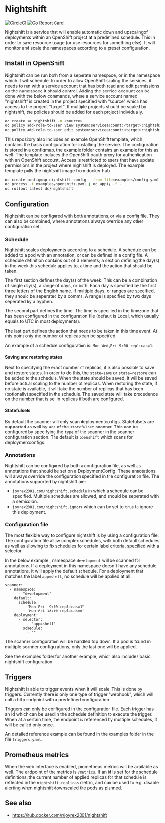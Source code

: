 # Nightshift

[![CircleCI](https://circleci.com/gh/joyrex2001/nightshift.svg?style=svg)](https://circleci.com/gh/joyrex2001/nightshift) [![Go Report Card](https://goreportcard.com/badge/github.com/joyrex2001/nightshift)](https://goreportcard.com/report/github.com/joyrex2001/nightshift)

Nightshift is a service that will enable automatic down and upscalingof
deployments within an OpenShift project at a predefined schedule. This in order
to save resource usage (or use resources for something else). It will monitor
and scale the namespaces according to a preset configuration.

## Install in OpenShift

Nightshift can be run both from a seperate namespace, or in the namespace which
it will schedule. In order to allow OpenShift scaling the services, it needs to
run with a service account that has both read and edit permissions on the
namespace it should control. Adding the service account can be done with the
below commands, where a service account named "nightshift" is created in the
project specified with "source" which has access to the project "target". If
multiple projects should be scaled by nightshift, the policies should be added
for each project individually.

```bash
oc create sa nightshift -n <source>
oc policy add-role-to-user view system:serviceaccount:<target>:nightshift -n <source>
oc policy add-role-to-user edit system:serviceaccount:<target>:nightshift -n <source>
```

This repository also includes an example OpenShift template, which contains
the basis configuration for installing the service. The configuration is stored
in a configmap, the example folder contains an example for this as well. The
template includes the OpenShift oauth proxy for authentication with an
OpenShift account. Access is restricted to users that have update permissions
in the project where nightshift is deployed. The example template pulls the
nightshift image from docker hub.

```bash
oc create configmap nightshift-config --from-file=examples/config.yaml
oc process -f examples/openshift.yaml | oc apply -f -
oc rollout latest dc/nightshift
```

## Configuration

Nightshift can be configured with both annotations, or via a config file. They
can also be combined, where annotations always override any other configuration
set.

### Schedule

Nightshift scales deployments according to a schedule. A schedule can be
added to a pod with an annotation, or can be defined in a config file. A
schedule definition contains out of 3 elements; a section defining the day(s)
in the week this schedule applies to, a time and the action that should be
taken.

The first section defines the day(s) of the week. This can be a combination
of single day(s), a range of days, or both. Each day is specified by the first
three letters of the English name. If multiple days, or ranges are specified,
they should be seperated by a comma. A range is specified by two days seperated
by a hyphen.

The second part defines the time. The time is specified in the timezone that
has been configured in the configuration file (default is Local, which usually
equals to UTC in most deployments).

The last part defines the action that needs to be taken in this time event. At
this point only the number of replicas can be specified.

An example of a schedule configuration is: ```Mon-Wed,Fri 9:00 replicas=1```.

#### Saving and restoring states

Next to specifying the exact number of replicas, it is also possible to save
and restore states. In order to do this, the ```state=save``` or ```state=restore```
can be added to the schedule. When the state should be saved, it will be saved
before actual scaling to the number of replicas. When restoring the state, if
no state is available, it will take the number of replicas that has been
(optionally) specified in the schedule. The saved state will take precedence
on the number that is set in replicas if both are configured.

#### Statefulsets

By default the scanner will only scan deploymentconfigs. Statefulsets are
supported as well by use of the ```statefulset``` scanner. This can be configured
by specifying the ```type``` of the scanner in the scanner configuration
section. The default is ```openshift``` which scans for deploymentconfigs.

### Annotations

Nightshift can be configured by both a configuration file, as well as
annotations that should be set on a DeploymentConfig. These annotations will
always override the configuration specified in the configuration file. The
annotations supported by nightshift are:

* ```joyrex2001.com/nightshift.schedule``` in which a schedule can be specified.
Multiple schedules are allowed, and should be seperated with a semicolon.
* ```joyrex2001.com/nightshift.ignore``` which can be set to ```true``` to
ignore this deployment.

### Configuration file

The most flexible way to configure nightshift is by using a configuration file.
The configuration file allow complex schedules, with both default schedules as
well as allowing to fix schedules for certain label criteria, specified with
a selector.

In the below example , namespace ```development``` will be scanned for
annotations. If a deployment in this namespace doesn't have any schedule
annotations, it will apply the default schedule. For a deployment that matches
the label ```app=shell```, no schedule will be applied at all.

```
scanner:
  - namespace:
      - "development"
    default:
      schedule:
        - "Mon-Fri  9:00 replicas=1"
        - "Mon-Fri 18:00 replicas=0"
    deployment:
      - selector:
          - "app=shell"
        schedule:
          - ""
```

The scanner configuration will be handled top down. If a pod is found in
multiple scanner configurations, only the last one will be applied.

See the examples folder for another example, which also includes basic
nightshift configuration.

## Triggers

Nightshift is able to trigger events when it will scale. This is done by
triggers. Currently there is only one type of trigger "webhook", which will
call a http endpoint with a predefined configuration.

Triggers can only be configured in the configuration file. Each trigger has an
id which can be used in the schedule definition to execute the trigger. When
at a certain time, the endpoint is referenced by multiple schedules, it will be
called only once.

An detailed reference example can be found in the examples folder in the
file ```triggers.yaml```.


## Prometheus metrics

When the web interface is enabled, prometheus metrics will be available as well.
The endpoint of the metrics is ```/metrics```. If an id is set for the schedule
definitions, the current number of applied replicas for that schedule is
reflected in the ```nightshift_replicas``` metric, and can be used to e.g.
disable alerting when nightshift downscaled the pods as planned.

## See also

* https://hub.docker.com/r/joyrex2001/nightshift
